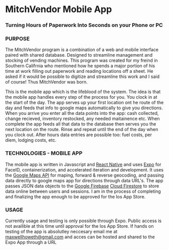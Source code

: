 # MitchVendor Mobile App
### Turning Hours of Paperwork Into Seconds on your Phone or PC

### PURPOSE
The MitchVendor program is a combination of a web and mobile interface paired with shared database. Designed to streamline management and stocking of vending machines. This program was created for my freind in Southern Califrnia who mentioned how he spends a major portion of his time at work filling out paperwork and reading locations off a sheet. He asked if it would be possible to digitize and streamline this work and I said of course! Thus MitchVendor was born.

This is the mobile app which is the lifeblood of the system. The idea is that the mobile app handles every step of the process for you. You clock in at the start of the day. The app serves up your first location ont he route of the day and feeds that info to google maps automatically to give you directions. When you arrive you enter all the data points into the app: cash collected, change recieved, inventory restocked, any needed maitainence etc. When complete the app feeds all that data to the database then serves you the next location on the route. Rinse and repeat until the end of the day when you clock out. After hours data entries are possible too: fuel costs, per diem, lodging costs, etc.

### TECHNOLOGIES - MOBILE APP

The mobile app is written in Javascript and [React Native](https://reactnative.dev/) and uses [Expo](https://docs.expo.io/) for FaceID, containerization, and accelerated iteration and development. It uses the [Google Maps API](https://developers.google.com/maps/documentation) for maping, forward & reverse geocoding, and passing data directly to google maps app for directions through data URL's. The app passes JSON data objects to the [Google Firebase](https://firebase.google.com/) [Cloud Firestore](https://firebase.google.com/docs/firestore) to store data online between users and sessions. I am in the process of completing and finalizing the app enough to be approved for the Ios App Store.

### USAGE
Currently usage and testing is only possible through Expo. Public access is not availible at this time until approval for the Ios App Store.
If hands on testing of the app is absolutley neccesary email me at maxwellhoweth@gmail.com and acces can be hosted and shared to the Expo App through a URL
